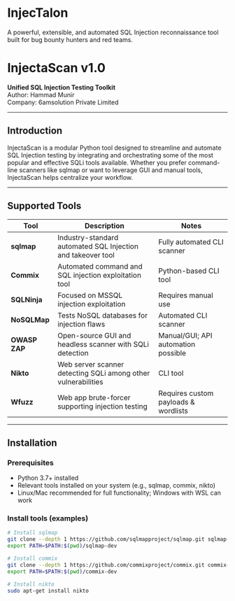 # InjecTalon
A powerful, extensible, and automated SQL Injection reconnaissance tool built for bug bounty hunters and red teams.
# InjectaScan v1.0

**Unified SQL Injection Testing Toolkit**  
Author: Hammad Munir  
Company: 6amsolution Private Limited  

---

## Introduction

InjectaScan is a modular Python tool designed to streamline and automate SQL Injection testing by integrating and orchestrating some of the most popular and effective SQLi tools available. Whether you prefer command-line scanners like sqlmap or want to leverage GUI and manual tools, InjectaScan helps centralize your workflow.

---

## Supported Tools

| Tool         | Description                                                   | Notes                                  |
|--------------|---------------------------------------------------------------|----------------------------------------|
| **sqlmap**   | Industry-standard automated SQL Injection and takeover tool   | Fully automated CLI scanner            |
| **Commix**   | Automated command and SQL injection exploitation tool         | Python-based CLI tool                   |
| **SQLNinja** | Focused on MSSQL injection exploitation                       | Requires manual use                     |
| **NoSQLMap** | Tests NoSQL databases for injection flaws                    | Automated CLI scanner                   |
| **OWASP ZAP**| Open-source GUI and headless scanner with SQLi detection      | Manual/GUI; API automation possible    |
| **Nikto**    | Web server scanner detecting SQLi among other vulnerabilities | CLI tool                              |
| **Wfuzz**    | Web app brute-forcer supporting injection testing             | Requires custom payloads & wordlists   |

---

## Installation

### Prerequisites

- Python 3.7+ installed
- Relevant tools installed on your system (e.g., sqlmap, commix, nikto)
- Linux/Mac recommended for full functionality; Windows with WSL can work

### Install tools (examples)

```bash
# Install sqlmap
git clone --depth 1 https://github.com/sqlmapproject/sqlmap.git sqlmap-dev
export PATH=$PATH:$(pwd)/sqlmap-dev

# Install commix
git clone --depth 1 https://github.com/commixproject/commix.git commix-dev
export PATH=$PATH:$(pwd)/commix-dev

# Install nikto
sudo apt-get install nikto
